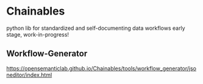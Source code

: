 # Chainables
python lib for standardized and self-documenting data workflows
early stage, work-in-progress!

## Workflow-Generator
https://opensemanticlab.github.io/Chainables/tools/workflow_generator/jsoneditor/index.html

